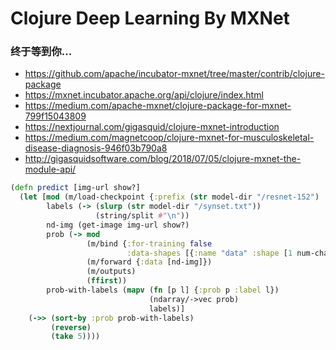 # Clojure Deep Learning By MXNet

### 终于等到你...

* https://github.com/apache/incubator-mxnet/tree/master/contrib/clojure-package
* https://mxnet.incubator.apache.org/api/clojure/index.html
* https://medium.com/apache-mxnet/clojure-package-for-mxnet-799f15043809
* https://nextjournal.com/gigasquid/clojure-mxnet-introduction
* https://medium.com/magnetcoop/clojure-mxnet-for-musculoskeletal-disease-diagnosis-946f03b790a8
* http://gigasquidsoftware.com/blog/2018/07/05/clojure-mxnet-the-module-api/

```clojure
(defn predict [img-url show?]
  (let [mod (m/load-checkpoint {:prefix (str model-dir "/resnet-152") :epoch 0})
        labels (-> (slurp (str model-dir "/synset.txt"))
                   (string/split #"\n"))
        nd-img (get-image img-url show?)
        prob (-> mod
                 (m/bind {:for-training false 
                          :data-shapes [{:name "data" :shape [1 num-channels h w]}]})
                 (m/forward {:data [nd-img]})
                 (m/outputs)
                 (ffirst))
        prob-with-labels (mapv (fn [p l] {:prob p :label l})
                               (ndarray/->vec prob)
                               labels)]
    (->> (sort-by :prob prob-with-labels)
         (reverse)
         (take 5))))         
```
